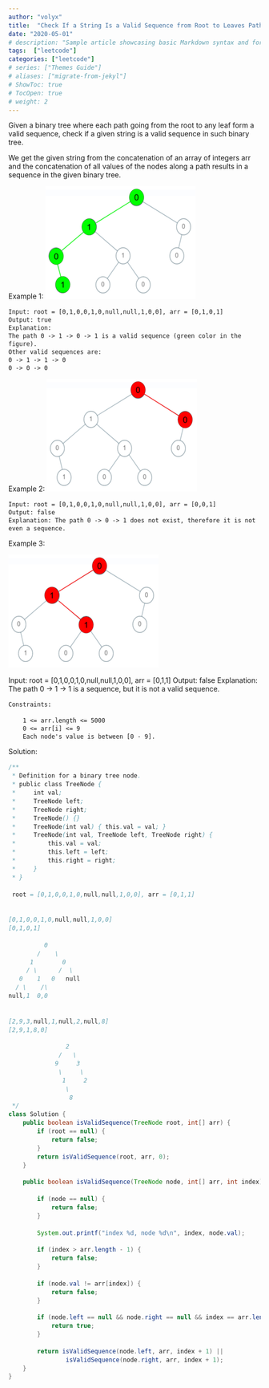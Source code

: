 ```yaml
---
author: "volyx"
title:  "Check If a String Is a Valid Sequence from Root to Leaves Path in a Binary Tree"
date: "2020-05-01"
# description: "Sample article showcasing basic Markdown syntax and formatting for HTML elements."
tags:  ["leetcode"]
categories: ["leetcode"]
# series: ["Themes Guide"]
# aliases: ["migrate-from-jekyl"]
# ShowToc: true
# TocOpen: true
# weight: 2
---
```


Given a binary tree where each path going from the root to any leaf form a valid sequence, check if a given string is a valid sequence in such binary tree. 

We get the given string from the concatenation of an array of integers arr and the concatenation of all values of the nodes along a path results in a sequence in the given binary tree.

Example 1:
![example1" width="300px](/images/2020-05-01-leetcode_testcase_1x300.png)

```
Input: root = [0,1,0,0,1,0,null,null,1,0,0], arr = [0,1,0,1]
Output: true
Explanation: 
The path 0 -> 1 -> 0 -> 1 is a valid sequence (green color in the figure). 
Other valid sequences are: 
0 -> 1 -> 1 -> 0 
0 -> 0 -> 0
```

Example 2:
![alt example2](/images/2020-05-01-leetcode_testcase_2_300x.png)

```
Input: root = [0,1,0,0,1,0,null,null,1,0,0], arr = [0,0,1]
Output: false 
Explanation: The path 0 -> 0 -> 1 does not exist, therefore it is not even a sequence.
```

Example 3:

![alt example3](/images/2020-05-01-leetcode_testcase_3_300x.png)

Input: root = [0,1,0,0,1,0,null,null,1,0,0], arr = [0,1,1]
Output: false
Explanation: The path 0 -> 1 -> 1 is a sequence, but it is not a valid sequence.

```
Constraints:

    1 <= arr.length <= 5000
    0 <= arr[i] <= 9
    Each node's value is between [0 - 9].
```

 Solution:   

```java
/**
 * Definition for a binary tree node.
 * public class TreeNode {
 *     int val;
 *     TreeNode left;
 *     TreeNode right;
 *     TreeNode() {}
 *     TreeNode(int val) { this.val = val; }
 *     TreeNode(int val, TreeNode left, TreeNode right) {
 *         this.val = val;
 *         this.left = left;
 *         this.right = right;
 *     }
 * }
 
 root = [0,1,0,0,1,0,null,null,1,0,0], arr = [0,1,1]
 
 
[0,1,0,0,1,0,null,null,1,0,0]
[0,1,0,1]

          0
        /    \
      1        0
     / \      /  \
   0    1   0   null
  / \    /\
null,1  0,0


[2,9,3,null,1,null,2,null,8]
[2,9,1,8,0]

                2
              /   \
             9     3
              \     \ 
               1     2    
                \    
                 8
 */
class Solution {
    public boolean isValidSequence(TreeNode root, int[] arr) {
        if (root == null) {
            return false;
        }
        return isValidSequence(root, arr, 0);
    }
    
    public boolean isValidSequence(TreeNode node, int[] arr, int index) {
        
        if (node == null) {
            return false;
        }
        
        System.out.printf("index %d, node %d\n", index, node.val);
        
        if (index > arr.length - 1) {
            return false;
        }
        
        if (node.val != arr[index]) {
            return false;
        }
        
        if (node.left == null && node.right == null && index == arr.length - 1) {
            return true;
        } 
           
        return isValidSequence(node.left, arr, index + 1) ||
                isValidSequence(node.right, arr, index + 1);
    }
}
